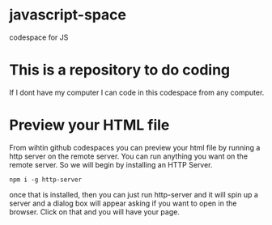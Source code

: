 # javascript-space
codespace for JS

# This is a repository to do coding

If I dont have my computer I can code in this codespace
from any computer.

# Preview your HTML file

From wihtin github codespaces you can preview your html file by running a http server
on the remote server.  You can run anything you want on the remote server. 
So we will begin by installing an HTTP Server.

`npm i -g http-server`

once that is installed, then you can just run http-server and it will spin up a server
and a dialog box will appear asking if you want to open in the browser. Click on 
that and you will have your page.

